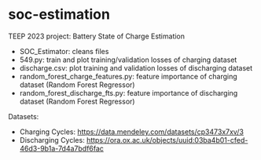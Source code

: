 # soc-estimation
TEEP 2023 project: Battery State of Charge Estimation

- SOC_Estimator: cleans files
- 549.py: train and plot training/validation losses of charging dataset
- discharge.csv: plot training and validation losses of discharging dataset
- random_forest_charge_features.py: feature importance of charging dataset (Random Forest Regressor)
- random_forest_discharge_fts.py: feature importance of discharging dataset (Random Forest Regressor)

Datasets: 
- Charging Cycles: https://data.mendeley.com/datasets/cp3473x7xv/3
- Discharging Cycles: https://ora.ox.ac.uk/objects/uuid:03ba4b01-cfed-46d3-9b1a-7d4a7bdf6fac

